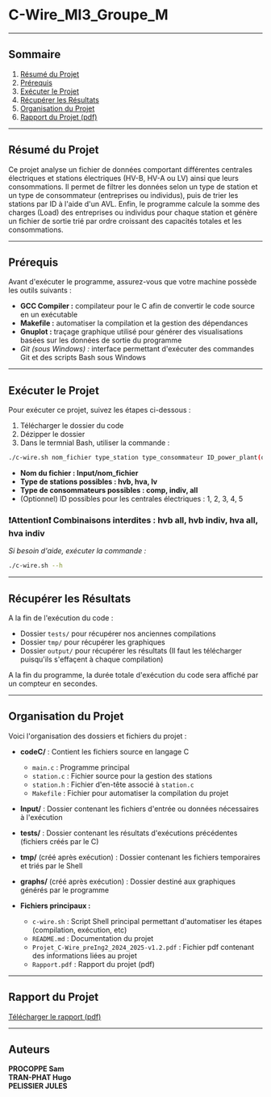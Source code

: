 # C-Wire_MI3_Groupe_M

---

## Sommaire
1. [Résumé du Projet](#résumé-du-projet)
2. [Prérequis](#Prérequis)
3. [Exécuter le Projet](#exécuter-le-projet)
4. [Récupérer les Résultats](#récupérer-les-résultats)
5. [Organisation du Projet](#organisation-du-projet)
6. [Rapport du Projet (pdf)](#Rapport-du-projet)

---

## Résumé du Projet

Ce projet analyse un fichier de données comportant différentes centrales électriques et stations électriques (HV-B, HV-A ou LV) ainsi que leurs consommations. Il permet de filtrer les données selon un type de station et un type de consommateur (entreprises ou individus), puis de trier les stations par ID à l'aide d'un AVL. Enfin, le programme calcule la somme des charges (Load) des entreprises ou individus pour chaque station et génère un fichier de sortie trié par ordre croissant des capacités totales et les consommations.

---

## Prérequis

Avant d'exécuter le programme, assurez-vous que votre machine possède les outils suivants :  
- **GCC Compiler :** compilateur pour le C afin de convertir le code source en un exécutable
- **Makefile :** automatiser la compilation et la gestion des dépendances
- **Gnuplot :** traçage graphique utilisé pour générer des visualisations basées sur les données de sortie du programme
- *Git (sous Windows) :* interface permettant d'exécuter des commandes Git et des scripts Bash sous Windows

---

## Exécuter le Projet

Pour exécuter ce projet, suivez les étapes ci-dessous :
1. Télécharger le dossier du code
2. Dézipper le dossier
3. Dans le termnial Bash, utiliser la commande :
```bash
./c-wire.sh nom_fichier type_station type_consommateur ID_power_plant(optionnel)
```
- **Nom du fichier : Input/nom_fichier**  
- **Type de stations possibles : hvb, hva, lv**  
- **Type de consommateurs possibles : comp, indiv, all**  
- (Optionnel) ID possibles pour les centrales électriques : 1, 2, 3, 4, 5  
### ❗Attention❗ Combinaisons interdites : hvb all, hvb indiv, hva all, hva indiv

*Si besoin d'aide, exécuter la commande :* 
```bash
./c-wire.sh --h
```

---

## Récupérer les Résultats

A la fin de l'exécution du code : 
  - Dossier `tests/` pour récupérer nos anciennes compilations
  - Dossier `tmp/` pour récupérer les graphiques
  - Dossier `output/` pour récupérer les résultats (Il faut les télécharger puisqu'ils s'effaçent à chaque compilation)

A la fin du programme, la durée totale d'exécution du code sera affiché par un compteur en secondes.

---

## Organisation du Projet

Voici l'organisation des dossiers et fichiers du projet :

- **codeC/** : Contient les fichiers source en langage C
  - `main.c` : Programme principal
  - `station.c` : Fichier source pour la gestion des stations
  - `station.h` : Fichier d'en-tête associé à `station.c`
  - `Makefile` : Fichier pour automatiser la compilation du projet

- **Input/** : Dossier contenant les fichiers d'entrée ou données nécessaires à l'exécution

- **tests/** : Dossier contenant les résultats d'exécutions précédentes (fichiers créés par le C)

- **tmp/** (créé après exécution) : Dossier contenant les fichiers temporaires et triés par le Shell

- **graphs/** (créé après exécution) : Dossier destiné aux graphiques générés par le programme

- **Fichiers principaux :**
  - `c-wire.sh` : Script Shell principal permettant d'automatiser les étapes (compilation, exécution, etc)
  - `README.md` : Documentation du projet
  - `Projet_C-Wire_preIng2_2024_2025-v1.2.pdf` : Fichier pdf contenant des informations liées au projet
  - `Rapport.pdf` : Rapport du projet (pdf)

---

## Rapport du Projet

[Télécharger le rapport (pdf)](Rapport.pdf)

---

## Auteurs 

**PROCOPPE Sam**  
**TRAN-PHAT Hugo**  
**PELISSIER JULES**
